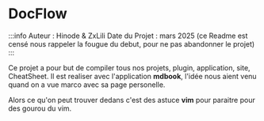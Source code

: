 # DocFlow
:::info
Auteur : Hinode & ZxLili
Date du Projet : mars 2025
(ce Readme est censé nous rappeler la fougue du debut, pour ne pas abandonner le projet)
:::

Ce projet a pour but de compiler tous nos projets, plugin, application, site, CheatSheet.
Il est realiser avec l'application **mdbook**, l'idée nous aient venu quand on a vue marco avec sa page personelle. 

Alors ce qu'on peut trouver dedans c'est des astuce **vim** pour paraitre pour des gourou du vim.
